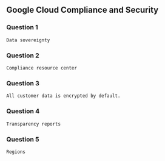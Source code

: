 ## Google Cloud Compliance and Security

### Question 1
```
Data sovereignty
```

### Question 2
```
Compliance resource center
```

### Question 3
```
All customer data is encrypted by default.
```

### Question 4
```
Transparency reports
```

### Question 5
```
Regions
```
